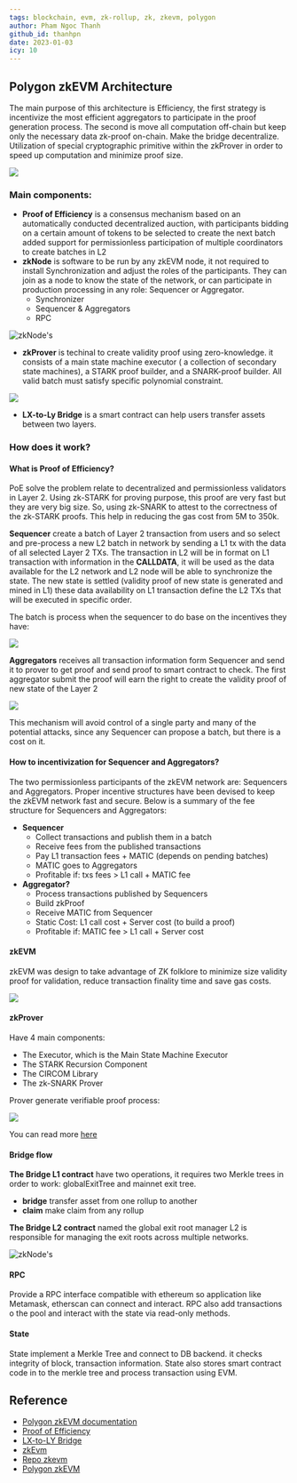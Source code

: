 ```yaml
---
tags: blockchain, evm, zk-rollup, zk, zkevm, polygon
author: Pham Ngoc Thanh
github_id: thanhpn
date: 2023-01-03
icy: 10
---
```


## Polygon zkEVM Architecture
The main purpose of this architecture is Efficiency, the first strategy is incentivize the most efficient aggregators to participate in the proof generation process. The second is move all computation off-chain but keep only the necessary data zk-proof on-chain. Make the bridge decentralize. Utilization of special cryptographic  primitive within the zkProver in order to speed up computation and minimize proof size. 

![](./../_assets/polygon-zkEVM.png)

### Main components:
- **Proof of Efficiency** is a consensus mechanism based on an automatically conducted decentralized auction, with participants bidding on a certain amount of tokens to be selected to create the next batch added support for permissionless participation of multiple coordinators to create batches in L2
- **zkNode** is software to be run by any zkEVM node, it not required to install Synchronization and adjust the roles of the participants. They can join as a node to know the state of the network, or can participate in production processing in any role: Sequencer or Aggregator.
    - Synchronizer
    - Sequencer & Aggregators
    - RPC

![zkNode's](./../_assets/fig3-zkNode-arch-aa4d18996fba1849291ea18e3f11d955.png)

- **zkProver**  is techinal to create validity proof using zero-knowledge. it consists of a main state machine executor ( a collection of secondary state machines), a STARK proof builder, and a SNARK-proof builder. All valid batch must satisfy specific polynomial constraint.

![](./../_assets/polygon-zkProver.png)

- **LX-to-Ly Bridge** is a smart contract can help users transfer assets between two layers.

### How does it work?
#### What is Proof of Efficiency?
PoE solve the problem relate to decentralized and permissionless validators in Layer 2. Using zk-STARK for proving purpose, this proof are very fast but they are very big size. So, using zk-SNARK to attest to the correctness of the zk-STARK proofs. This help in reducing the gas cost from 5M to 350k.

**Sequencer** create a batch of Layer 2 transaction from users and so select and pre-process a new L2 batch in network by sending a L1 tx with the data of all selected Layer 2 TXs. The transaction in L2 will be in format on L1 transaction with information in the **CALLDATA**, it will be used as the data available for the L2 network and L2 node will be able to synchronize the state. The new state is settled (validity proof of new state is generated and mined in L1) these data availability on L1 transaction define the L2 TXs that will be executed in specific order.

The batch is process when the sequencer to do base on the incentives they have:

![](./../_assets/1b54ce784c821f34b8d5d7218850095a84c9e054.png)

**Aggregators** receives all transaction information form Sequencer and send it to prover to get proof and send proof to smart contract to check. The first aggregator submit the proof will earn the right to create the validity proof of new state of the Layer 2

![](./../_assets/6066873078dcd11f9ef93601eba9237c52cbf11a.png)

This mechanism will avoid control of a single party and many of the potential attacks, since any Sequencer can propose a batch, but there is a cost on it.

#### How to incentivization for Sequencer and Aggregators?
The two permissionless participants of the zkEVM network are: Sequencers and Aggregators. Proper incentive structures have been devised to keep the zkEVM network fast and secure. Below is a summary of the fee structure for Sequencers and Aggregators:

- **Sequencer**
    - Collect transactions and publish them in a batch
    - Receive fees from the published transactions
    - Pay L1 transaction fees + MATIC (depends on pending batches)
    - MATIC goes to Aggregators
    - Profitable if: txs fees > L1 call + MATIC fee
- **Aggregator?**
    - Process transactions published by Sequencers
    - Build zkProof
    - Receive MATIC from Sequencer
    - Static Cost: L1 call cost + Server cost (to build a proof)
    - Profitable if: MATIC fee > L1 call + Server cost

#### zkEVM
zkEVM was design to take advantage of ZK folklore to minimize size validity proof for validation, reduce transaction finality time and save gas costs.

![](./../_assets/polygon-zk-prover-design-approach.png)

#### zkProver
Have 4 main components:
- The Executor, which is the Main State Machine Executor
- The STARK Recursion Component
- The CIRCOM Library
- The zk-SNARK Prover

Prover generate verifiable proof process:

![](./../_assets/fig-main-prts-zkpr.png)

You can read more [here](https://docs.hermez.io/zkEVM/zkProver/Overview/zkProver-Overview/#the-stark-recursion-component)

#### Bridge flow
**The Bridge L1 contract** have two operations, it requires two Merkle trees in order to work: globalExitTree and mainnet exit tree.
- **bridge** transfer asset from one rollup to another
- **claim** make claim from any rollup

**The Bridge L2 contract** named the global exit root manager L2 is responsible for managing the exit roots across multiple networks.

![zkNode's](./../_assets/fig3-zkNode-arch-aa4d18996fba1849291ea18e3f11d955.png)

#### RPC
Provide a RPC interface compatible with ethereum so application like Metamask, etherscan can connect and interact. RPC also add transactions o the pool and interact with the state via read-only methods.

#### State
State implement a Merkle Tree and connect to DB backend. it checks integrity of block, transaction information. State also stores smart contract code in to the merkle tree and process transaction using EVM.

## Reference
- [Polygon zkEVM documentation](https://docs.hermez.io/zkEVM/Basic-Concepts/Intro-zkProver%27s-Design-Approach/)
- [Proof of Efficiency](https://ethresear.ch/t/proof-of-efficiency-a-new-consensus-mechanism-for-zk-rollups/11988)
- [LX-to-LY Bridge](https://wiki.polygon.technology/docs/zkEVM/lx-ly-bridge)
- [zkEvm](https://wiki.polygon.technology/docs/zkEVM/proof-of-efficiency)
- [Repo zkevm](https://github.com/0xPolygonHermez/zkevm-node)
- [Polygon zkEVM](https://mirror.xyz/msfew.eth/JJudP_Kf-IS6VhbF-qU0BUor1Ap6SFEb0TzYOHZ34Rc)